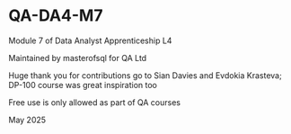 # QA-DA4-M7
Module 7 of Data Analyst Apprenticeship L4

Maintained by masterofsql for QA Ltd

Huge thank you for contributions go to Sian Davies and Evdokia Krasteva; DP-100 course was great inspiration too

Free use is only allowed as part of QA courses

May 2025
